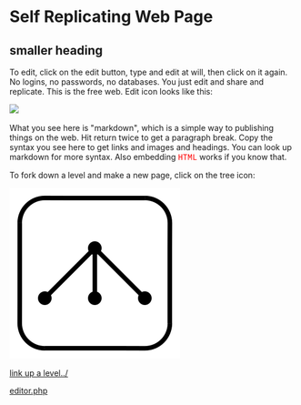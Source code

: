 # Self Replicating Web Page

## smaller heading

To edit, click on the edit button, type and edit at will, then click on it again.  No logins, no passwords, no databases.  You just edit and share and replicate.  This is the free web.  Edit icon looks like this:

[![](../iconsymbols/editor.svg)](pageeditor.html)

What you see here is "markdown", which is a simple way to publishing things on the web. Hit return twice to get a paragraph break.  Copy the syntax you see here to get links and images and headings. You can look up markdown for more syntax.  Also embedding <span style = "color:red;font-family:courier;">HTML</span> works if you know that.  

To fork down a level and make a new page, click on the tree icon:

[![](iconsymbols/tree.svg)](list.html)

[link up a level../](../)

[editor.php](editor.php)
